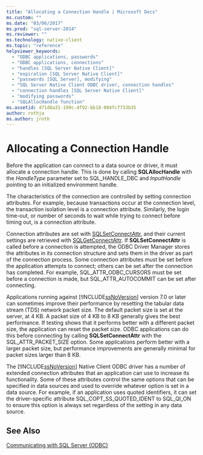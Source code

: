 ```yaml
---
title: "Allocating a Connection Handle | Microsoft Docs"
ms.custom: ""
ms.date: "03/06/2017"
ms.prod: "sql-server-2014"
ms.reviewer: ""
ms.technology: native-client
ms.topic: "reference"
helpviewer_keywords: 
  - "ODBC applications, passwords"
  - "ODBC applications, connections"
  - "handles [SQL Server Native Client]"
  - "expiration [SQL Server Native Client]"
  - "passwords [SQL Server], modifying"
  - "SQL Server Native Client ODBC driver, connection handles"
  - "connection handles [SQL Server Native Client]"
  - "modifying passwords"
  - "SQLAllocHandle function"
ms.assetid: 471d8a31-199c-4f92-bb10-004fc7733b35
author: rothja
ms.author: jroth
---
```

# Allocating a Connection Handle
  Before the application can connect to a data source or driver, it must allocate a connection handle. This is done by calling **SQLAllocHandle** with the *HandleType* parameter set to SQL_HANDLE_DBC and *InputHandle* pointing to an initialized environment handle.  
  
 The characteristics of the connection are controlled by setting connection attributes. For example, because transactions occur at the connection level, the transaction isolation level is a connection attribute. Similarly, the login time-out, or number of seconds to wait while trying to connect before timing out, is a connection attribute.  
  
 Connection attributes are set with [SQLSetConnectAttr](../native-client-odbc-api/sqlsetconnectattr.md), and their current settings are retrieved with [SQLGetConnectAttr](../native-client-odbc-api/sqlgetconnectattr.md). If **SQLSetConnectAttr** is called before a connection is attempted, the ODBC Driver Manager stores the attributes in its connection structure and sets them in the driver as part of the connection process. Some connection attributes must be set before the application attempts to connect; others can be set after the connection has completed. For example, SQL_ATTR_ODBC_CURSORS must be set before a connection is made, but SQL_ATTR_AUTOCOMMIT can be set after connecting.  
  
 Applications running against [!INCLUDE[ssNoVersion](../../includes/ssnoversion-md.md)] version 7.0 or later can sometimes improve their performance by resetting the tabular data stream (TDS) network packet size. The default packet size is set at the server, at 4 KB. A packet size of 4 KB to 8 KB generally gives the best performance. If testing shows that it performs better with a different packet size, the application can reset the packet size. ODBC applications can do this before connecting by calling **SQLSetConnectAttr** with the SQL_ATTR_PACKET_SIZE option. Some applications perform better with a larger packet size, but performance improvements are generally minimal for packet sizes larger than 8 KB.  
  
 The [!INCLUDE[ssNoVersion](../../includes/ssnoversion-md.md)] Native Client ODBC driver has a number of extended connection attributes that an application can use to increase its functionality. Some of these attributes control the same options that can be specified in data sources and used to override whatever option is set in a data source. For example, if an application uses quoted identifiers, it can set the driver-specific attribute SQL_COPT_SS_QUOTED_IDENT to SQL_QI_ON to ensure this option is always set regardless of the setting in any data source.  
  
## See Also  
 [Communicating with SQL Server &#40;ODBC&#41;](communicating-with-sql-server-odbc.md)  
  
  
